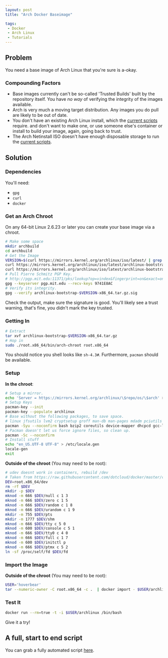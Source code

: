 ```yaml
---
layout: post
title: "Arch Docker Baseimage"

tags:
 - Docker
 - Arch Linux
 - Tutorials
---
```


## Problem ##

You need a base image of Arch Linux that you're sure is a-okay.

### Compounding Factors ###

* Base images currently can't be so-called 'Trusted Builds' built by the repository itself. You have *no way* of verifying the integrity of the images available.
* Arch is very much a moving target distribution. Any images you do pull are likely to be out of date.
* You don't have an existing Arch Linux install, which the [current scripts](https://github.com/dotcloud/docker/blob/master/contrib/mkimage-arch.sh) require. and don't want to make one, or use someone else's container or install to build your image, again, going back to trust.
* The Arch Netinstall ISO doesn't have enough disposable storage to run the [current scripts](https://github.com/dotcloud/docker/blob/master/contrib/mkimage-arch.sh).

## Solution ##

### Dependencies ###
You'll need:

* `gpg`
* `curl`
* `docker`

### Get an Arch Chroot ###
On any 64-bit Linux 2.6.23 or later you can create your base image via a chroot.

```bash
# Make some space
mkdir archbuild
cd archbuild
# Get the Image
VERSION=$(curl https://mirrors.kernel.org/archlinux/iso/latest/ | grep -Poh '(?<=archlinux-bootstrap-)\d*\.\d*\.\d*(?=\-x86_64)' | head -n 1)
curl https://mirrors.kernel.org/archlinux/iso/latest/archlinux-bootstrap-$VERSION-x86_64.tar.gz > archlinux-bootstrap-$VERSION-x86_64.tar.gz
curl https://mirrors.kernel.org/archlinux/iso/latest/archlinux-bootstrap-$VERSION-x86_64.tar.gz.sig > archlinux-bootstrap-$VERSION-x86_64.tar.gz.sig
# Pull Pierre Schmitz PGP Key.
# http://pgp.mit.edu:11371/pks/lookup?op=vindex&fingerprint=on&exact=on&search=0x4AA4767BBC9C4B1D18AE28B77F2D434B9741E8AC
gpg --keyserver pgp.mit.edu --recv-keys 9741E8AC
# Verify its integrity.
gpg --verify archlinux-bootstrap-$VERSION-x86_64.tar.gz.sig
```
Check the output, make sure the signature is good. You'll likely see a trust warning, that's fine, you didn't mark the key trusted.

### Getting In ###

```bash
# Extract
tar xvf archlinux-bootstrap-$VERSION-x86_64.tar.gz
# Hop in
sudo ./root.x86_64/bin/arch-chroot root.x86_64
```
You should notice you shell looks like `sh-4.3#`. Furthermore, `pacman` should be available.

### Setup ###
**In the chroot**:

```bash
# Setup a mirror.
echo 'Server = https://mirrors.kernel.org/archlinux/\$repo/os/\$arch' > /etc/pacman.d/mirrorlist
# Setup Keys
pacman-key --init
pacman-key --populate archlinux
# Base without the following packages, to save space.
# linux jfsutils lvm2 cryptsetup groff man-db man-pages mdadm pciutils pcmciautils reiserfsprogs s-nail xfsprogs vi
pacman -Syu --noconfirm bash bzip2 coreutils device-mapper dhcpcd gcc-libs gettext glibc grep gzip inetutils iproute2 iputils less libutil-linux licenses logrotate psmisc sed shadow sysfsutils systemd-sysvcompat tar texinfo usbutils util-linux which
# Pacman doesn't let us force ignore files, so clean up.
pacman -Sc --noconfirm
# Install stuff
echo "en_US.UTF-8 UTF-8" > /etc/locale.gen
locale-gen
exit
```
**Outside of the chroot** (You may need to be root):

```bash
# udev doesnt work in containers, rebuild /dev
# Taken from https://raw.githubusercontent.com/dotcloud/docker/master/contrib/mkimage-arch.sh
DEV=root.x86_64/dev
rm -rf $DEV
mkdir -p $DEV
mknod -m 666 $DEV/null c 1 3
mknod -m 666 $DEV/zero c 1 5
mknod -m 666 $DEV/random c 1 8
mknod -m 666 $DEV/urandom c 1 9
mkdir -m 755 $DEV/pts
mkdir -m 1777 $DEV/shm
mknod -m 666 $DEV/tty c 5 0
mknod -m 600 $DEV/console c 5 1
mknod -m 666 $DEV/tty0 c 4 0
mknod -m 666 $DEV/full c 1 7
mknod -m 600 $DEV/initctl p
mknod -m 666 $DEV/ptmx c 5 2
ln -sf /proc/self/fd $DEV/fd
```

### Import the Image ###
**Outside of the chroot** (You may need to be root):

```bash
USER='hoverbear'
tar --numeric-owner -C root.x86_64 -c .  | docker import - $USER/archlinux
```

### Test It ###
```bash
docker run --rm=true -t -i $USER/archlinux /bin/bash
```
Give it a try!


## A full, start to end script ##
You can grab a fully automated script [here](https://github.com/Hoverbear/docker-archlinux).
